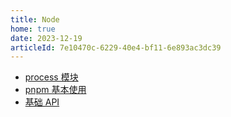 ```yaml
---
title: Node
home: true
date: 2023-12-19
articleId: 7e10470c-6229-40e4-bf11-6e893ac3dc39
---
```


- [process 模块](process.md)
- [pnpm 基本使用](pnpm.md)
- [基础 API](base.md)
